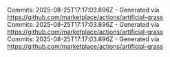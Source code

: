 Commits: 2025-08-25T17:17:03.896Z - Generated via https://github.com/marketplace/actions/artificial-grass
<br>
Commits: 2025-08-25T17:17:03.896Z - Generated via https://github.com/marketplace/actions/artificial-grass
<br>
Commits: 2025-08-25T17:17:03.896Z - Generated via https://github.com/marketplace/actions/artificial-grass
<br>
